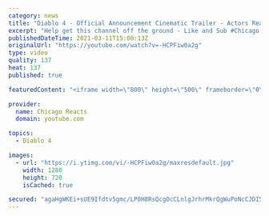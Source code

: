 ```yaml
---
category: news
title: "Diablo 4 - Official Announcement Cinematic Trailer - Actors React"
excerpt: "Help get this channel off the ground - Like and Sub #Chicago #Blind #React."
publishedDateTime: 2021-03-11T15:00:13Z
originalUrl: "https://youtube.com/watch?v=-HCPFiw0a2g"
type: video
quality: 137
heat: 137
published: true

featuredContent: "<iframe width=\"800\" height=\"500\" frameborder=\"0\" src=\"https://www.youtube.com/embed/-HCPFiw0a2g\" allow=\"accelerometer; autoplay; encrypted-media; gyroscope; picture-in-picture\" allowfullscreen></iframe>"

provider:
  name: Chicago Reacts
  domain: youtube.com

topics:
  - Diablo 4

images:
  - url: "https://i.ytimg.com/vi/-HCPFiw0a2g/maxresdefault.jpg"
    width: 1280
    height: 720
    isCached: true

secured: "agaHgWKEi+sUE9Ifdtv5gmc/LP0H8RsQcgOcCLnlgJrhrMkrQgWuPoNcCJDI5BUhHJPaSFbwfTpi7nQg6Po8rQnEAlR4VOfZMzX5QULJOcUlhaT+8LlTHDW44x9PhkuTxGpG4lQOV/P4QZElC3wGjOsu5EDBWqT2Jf3sEQ477pazYafAGXbu6j/wr0m1zx4ENrTmuDPfsXo3ZTyoF+xxZHEldCWzUWOz1iNjC2aBJi/nAqwU0s0ZuQwJvkTeNo4f/vGE2pLWfd8pBiRUf/9uJZr8b1AXnkrP4qVJkeZXsEemLaUwn0HaETTCNRVh3rfatwgVWKf0zhh9eqAopstqrJ7JOgjlE/JRmYBkY56fmfQJ8ZCCtlpCDThMA8umAvieYvRpGDJg4CJ+HXcPKaCjKl059ZGbHMbFgqlcj6PNwkZI9Pf5mmhUl5xYxZ4XuKqV;XwY1+VqgAvhEZXnLUtc3Cg=="
---
```


